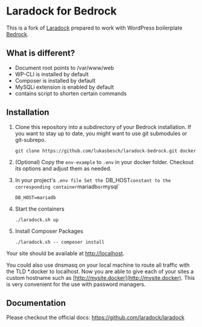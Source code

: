 # Laradock for Bedrock

This is a fork of [Laradock](https://github.com/laradock/laradock) prepared to work with WordPress boilerplate [Bedrock](https://github.com/roots/bedrock).

## What is different?
 - Document root points to /var/www/web
 - WP-CLI is installed by default
 - Composer is installed by default
 - MySQLi extension is enabled by default
 - contains script to shorten certain commands
 
## Installation

1. Clone this repository into a subdirectory of your Bedrock installation. If you want to stay up to date, you might want to use git submodules or git-subrepo.

       git clone https://github.com/lukasbesch/laradock-bedrock.git docker

2. (Optional) Copy the `env-example` to `.env` in your docker folder. Checkout its options and adjust them as needed.
3. In your project's `.env file Set the `DB_HOST` constant to the corresponding container `mariadb` or `mysql`

       DB_HOST=mariadb
4. Start the containers

       ./laradock.sh up
5. Install Composer Packages

       ./laradock.sh -- composer install
       
Your site should be available at [http://localhost](http://localhost).

You could also use dnsmasq on your local machine to route all traffic with the TLD *.docker to localhost. Now you are able to give each of your sites a custom hostname such as [http://mysite.docker](http://mysite.docker). This is very convenient for the use with password managers. 

## Documentation     
Please checkout the official docs: https://github.com/laradock/laradock
